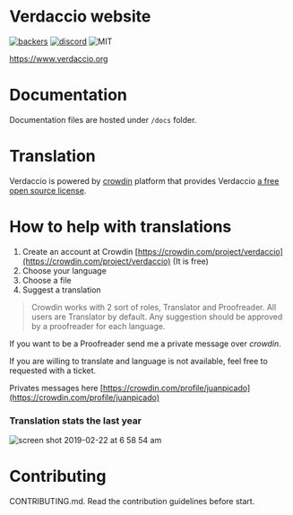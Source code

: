 # Verdaccio website

[![backers](https://opencollective.com/verdaccio/tiers/backer/badge.svg?label=Backer&color=brightgreen)](https://opencollective.com/verdaccio)
[![discord](https://img.shields.io/discord/388674437219745793.svg)](http://chat.verdaccio.org/)
![MIT](https://img.shields.io/github/license/mashape/apistatus.svg)

https://www.verdaccio.org

# Documentation

Documentation files are hosted under `/docs` folder.

# Translation

Verdaccio is powered by [crowdin](https://crowdin.com/project/verdaccio) platform that provides Verdaccio [a free open source license](https://crowdin.com/page/open-source-project-setup-request).

# How to help with translations

1. Create an account at Crowdin [https://crowdin.com/project/verdaccio](https://crowdin.com/project/verdaccio) (It is free)
2. Choose your language
3. Choose a file
4. Suggest a translation

> Crowdin works with 2 sort of roles, Translator and Proofreader. All users are Translator by default. Any suggestion should be approved by a proofreader for each language.

If you want to be a Proofreader send me a private message over *crowdin*.

If you are willing to translate and language is not available, feel free to requested with a ticket.

Privates messages here [https://crowdin.com/profile/juanpicado](https://crowdin.com/profile/juanpicado)

### Translation stats the last year

![screen shot 2019-02-22 at 6 58 54 am](https://user-images.githubusercontent.com/558752/53222809-60835400-366f-11e9-9edb-f235b3e88c80.png)


# Contributing

CONTRIBUTING.md. Read the contribution guidelines before start.
